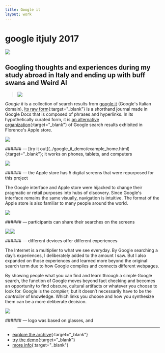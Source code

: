 ```yaml
---
title: Google it
layout: work
---
```


# <span id="title">google it</span><span id="date">july 2017</span>

<p class="fill"><img src="../images/google_it/gi02.jpg"></p>

## Googling thoughts and experiences during my study abroad in Italy and ending up with buff swans and Weird Al

>![](../images/google_it/realhappydude.svg)

*Google it* is a collection of search results from [google.it](https://www.google.it/) (Google's Italian domain). [Its raw form](https://docs.google.com/document/d/12fWVyDn5NhMiUF-3HnAWfLtgn3GY1sLBh3_Zs8_7rLw/edit){:target="_blank"} is a shorthand journal made in Google Docs that is composed of phrases and hyperlinks. In its hypothetically curated form, it is [an alternative organization](../google_it_demo/example_home.html){:target="_blank"} of Google search results exhibited in Florence's Apple store. 

<p class="fill"><img src="../images/google_it/gi07.jpg"></p>
###### &mdash; [try it out](../google_it_demo/example_home.html){:target="_blank"}; it works on phones, tablets, and computers

<p class="fill"><img src="../images/google_it/gi06.jpg"></p>
###### &mdash; the Apple store has 5 digital screens that were repurposed for this project

The Google interface and Apple store were hijacked to change their pragmatic or retail purposes into hubs of discovery. Since Google's interface remains the same visually, navigation is intuitive. The format of the Apple store is also familiar to many people around the world. 

<p class="fill"><img src="../images/google_it/gi05.jpg"></p>
###### &mdash; participants can share their searches on the screens

<p class="fill"><img src="../images/google_it/gi03.jpg" class="half_left"><img src="../images/google_it/gi04.jpg" class="half_right"></p>
###### &mdash; different devices offer different experiences

The Internet is a multiplier to what we see everyday. By Google searching a day’s experiences, I deliberately added to the amount I saw. But I also expanded on those experiences and learned more beyond the original search term due to how Google compiles and connects different webpages.

By showing people what you can find and learn through a simple Google search, the function of Google moves beyond fact checking and becomes an opportunity to find obscure, cultural artifacts or whatever you choose to look for. Google is the *compiler*, but it doesn’t necessarily have to be the *controller* of knowledge. Which links you choose and how you synthesize them can be a more deliberate decision. 

<p class="fill"><img src="../images/google_it/logo.svg"></p>
###### &mdash; logo was based on glasses, <i class="fa fa-search" aria-hidden="true"></i> and <i class="fa fa-share-alt" aria-hidden="true"></i>

>___  
- [explore the archive](https://docs.google.com/document/d/12fWVyDn5NhMiUF-3HnAWfLtgn3GY1sLBh3_Zs8_7rLw/edit){:target="_blank"}  
- [try the demo](../google_it_demo/example_home.html){:target="_blank"}   
- [more info](http://walkerteach.me/summer17washu/09/exercises/final/index.html){:target="_blank"}